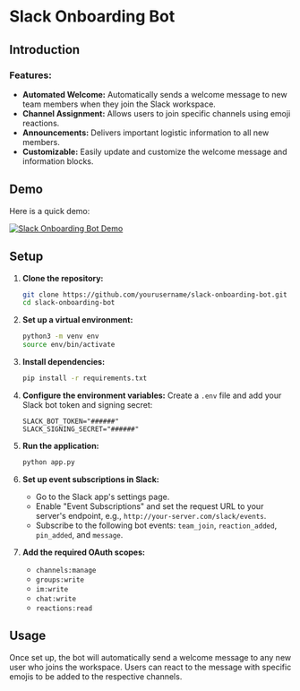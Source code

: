 # Slack Onboarding Bot

## Introduction

### Features:

- **Automated Welcome:** Automatically sends a welcome message to new team members when they join the Slack workspace.
- **Channel Assignment:** Allows users to join specific channels using emoji reactions.
- **Announcements:** Delivers important logistic information to all new members.
- **Customizable:** Easily update and customize the welcome message and information blocks.

## Demo

Here is a quick demo:

[![Slack Onboarding Bot Demo](https://img.youtube.com/vi/6ExcNBB_x_0/0.jpg)](https://www.youtube.com/watch?v=6ExcNBB_x_0&ab_channel=AliceHou)

## Setup

1. **Clone the repository:**

   ```bash
   git clone https://github.com/yourusername/slack-onboarding-bot.git
   cd slack-onboarding-bot
   ```

2. **Set up a virtual environment:**

   ```bash
   python3 -m venv env
   source env/bin/activate
   ```

3. **Install dependencies:**

   ```bash
   pip install -r requirements.txt
   ```

4. **Configure the environment variables:**
   Create a `.env` file and add your Slack bot token and signing secret:

   ```plaintext
   SLACK_BOT_TOKEN="######"
   SLACK_SIGNING_SECRET="######"
   ```

5. **Run the application:**

   ```bash
   python app.py
   ```

6. **Set up event subscriptions in Slack:**

   - Go to the Slack app's settings page.
   - Enable "Event Subscriptions" and set the request URL to your server's endpoint, e.g., `http://your-server.com/slack/events`.
   - Subscribe to the following bot events: `team_join`, `reaction_added`, `pin_added`, and `message`.

7. **Add the required OAuth scopes:**
   - `channels:manage`
   - `groups:write`
   - `im:write`
   - `chat:write`
   - `reactions:read`

## Usage

Once set up, the bot will automatically send a welcome message to any new user who joins the workspace. Users can react to the message with specific emojis to be added to the respective channels.
